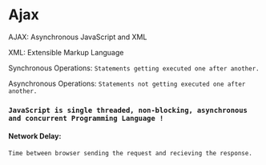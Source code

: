 # Ajax

AJAX: Asynchronous JavaScript and XML

XML: Extensible Markup Language

Synchronous Operations: `Statements getting executed one after another.`

Asynchronous Operations: `Statements not getting executed one after another.`

### `JavaScript is single threaded, non-blocking, asynchronous and concurrent Programming Language !`


#### Network Delay: 
    Time between browser sending the request and recieving the response.
